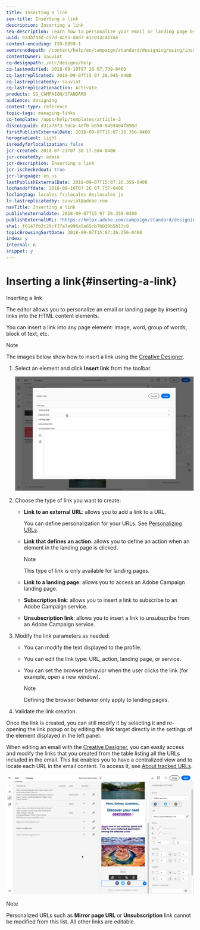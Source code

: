 ```yaml
---
title: Inserting a link
seo-title: Inserting a link
description: Inserting a link
seo-description: Learn how to personalize your email or landing page by inserting links into the HTML content elements.
uuid: ea3bfa4d-c57d-4c95-a8d7-41c013c417ae
content-encoding: ISO-8859-1
aemsrcnodepath: /content/help/en/campaign/standard/designing/using/inserting-a-link
contentOwner: sauviat
cq-designpath: /etc/designs/help
cq-lastmodified: 2018-09-10T07 26 07.739-0400
cq-lastreplicated: 2018-09-07T15 07 26.945-0400
cq-lastreplicatedby: sauviat
cq-lastreplicationaction: Activate
products: SG_CAMPAIGN/STANDARD
audience: designing
content-type: reference
topic-tags: managing-links
cq-template: /apps/help/templates/article-3
discoiquuid: d31a7373-9dca-4ef0-b850-8459404f890d
firstPublishExternalDate: 2018-09-07T15:07:26.356-0400
herogradient: light
isreadyforlocalization: false
jcr-created: 2018-07-23T07 30 17.504-0400
jcr-createdby: admin
jcr-description: Inserting a link
jcr-ischeckedout: true
jcr-language: en_us
lastPublishExternalDate: 2018-09-07T15:07:26.356-0400
lochandoffdate: 2018-09-10T07 26 07.737-0400
loclangtag: locales fr;locales de;locales ja
lr-lastreplicatedby: sauviat@adobe.com
navTitle: Inserting a link
publishexternaldate: 2018-09-07T15 07 26.356-0400
publishExternalURL: "https://helpx.adobe.com/campaign/standard/designing/using/inserting-a-link.html"
sha1: f6147fb2c29cf37a7a996a5a65cb7b039b5b13c8
topicBrowsingSortDate: 2018-09-07T15:07:26.356-0400
index: y
internal: n
snippet: y
---
```


# Inserting a link{#inserting-a-link}

Inserting a link

The editor allows you to personalize an email or landing page by inserting links into the HTML content elements.

You can insert a link into any page element: image, word, group of words, block of text, etc.

>[!NOTE]
>
>The images below show how to insert a link using the [Creative Designer](../../designing/using/about-email-content-design.md#using-the-creative-designer).

1. Select an element and click **Insert link** from the toolbar.

   ![](assets/des_insert_link.png)

1. Choose the type of link you want to create:

    * **Link to an external URL**: allows you to add a link to a URL.

      You can define personalization for your URLs. See [Personalizing URLs](../../designing/using/personalizing-urls.md).
    
    * **Link that defines an action**: allows you to define an action when an element in the landing page is clicked.

      >[!NOTE]
      >
      >This type of link is only available for landing pages.

    * **Link to a landing page**: allows you to access an Adobe Campaign landing page.
    * **Subscription link**: allows you to insert a link to subscribe to an Adobe Campaign service.
    * **Unsubscription link**: allows you to insert a link to unsubscribe from an Adobe Campaign service.

1. Modify the link parameters as needed:

    * You can modify the text displayed to the profile.
    * You can edit the link type: URL, action, landing page, or service.
    * You can set the browser behavior when the user clicks the link (for example, open a new window).

      >[!NOTE]
      >
      >Defining the browser behavior only apply to landing pages.

1. Validate the link creation.

Once the link is created, you can still modify it by selecting it and re-opening the link popup or by editing the link target directly in the settings of the element displayed in the left panel.

When editing an email with the [Creative Designer](../../designing/using/about-email-content-design.md#using-the-creative-designer), you can easily access and modify the links that you created from the table listing all the URLs included in the email. This list enables you to have a centralized view and to locate each URL in the email content. To access it, see [About tracked URLs](../../designing/using/about-tracked-urls.md).

![](assets/des_link_list.png)

>[!NOTE]
>
>Personalized URLs such as **Mirror page URL** or **Unsubscription** link cannot be modified from this list. All other links are editable.

